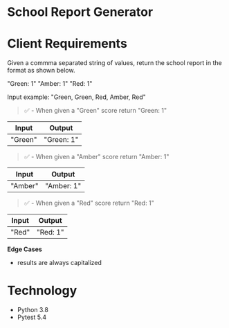 # School Report Generator

# Client Requirements

Given a commma separated string of values, return the school report in the format as shown below.

"Green: 1"
"Amber: 1"
"Red: 1"

Input example: "Green, Green, Red, Amber, Red"

> ✅ - When given a "Green" score return "Green: 1"

|  Input  |   Output   |
| :-----: | :--------: |
| "Green" | "Green: 1" |

> ✅ - When given a "Amber" score return "Amber: 1"

|  Input  |   Output   |
| :-----: | :--------: |
| "Amber" | "Amber: 1" |

> ✅ - When given a "Red" score return "Red: 1"

| Input |  Output  |
| :---: | :------: |
| "Red" | "Red: 1" |

**Edge Cases**

- results are always capitalized

# Technology

- Python 3.8
- Pytest 5.4
